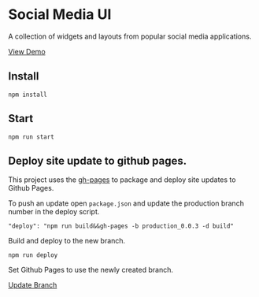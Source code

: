 # Social Media UI

A collection of widgets and layouts from popular social media applications.

[View Demo](https://chrischilcoat.github.io/social-media-ui/)

## Install

    npm install


## Start

    npm run start

## Deploy site update to github pages.

This project uses the [gh-pages](https://www.npmjs.com/package/gh-pages) to package and deploy site updates to Github Pages.

To push an update open `package.json` and update the production branch number in the deploy script.

    "deploy": "npm run build&&gh-pages -b production_0.0.3 -d build"

Build and deploy to the new branch.

    npm run deploy

Set Github Pages to use the newly created branch.

[Update Branch](https://github.com/ChrisChilcoat/social-media-ui/settings/pages)